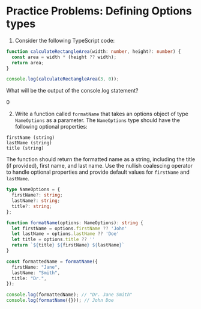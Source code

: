 # Practice Problems: Defining Options types

1. Consider the following TypeScript code:

```ts
function calculateRectangleArea(width: number, height?: number) {
  const area = width * (height ?? width);
  return area;
}

console.log(calculateRectangleArea(3, 0));
```

What will be the output of the console.log statement?

0

2. Write a function called `formatName` that takes an options object of type `NameOptions` as a parameter. The `NameOptions` type should have the following optional properties:

```
firstName (string)
lastName (string)
title (string)
```
The function should return the formatted name as a string, including the title (if provided), first name, and last name. Use the nullish coalescing operator to handle optional properties and provide default values for `firstName` and `lastName`.

```ts
type NameOptions = {
  firstName?: string;
  lastName?: string;
  title?: string;
};

function formatName(options: NameOptions): string {
  let firstName = options.firstName ?? 'John' 
  let lastName = options.lastName ?? 'Doe'
  let title = options.title ?? ''
  return `${title} ${firstName} ${lastName}`
}

const formattedName = formatName({
  firstName: "Jane",
  lastName: "Smith",
  title: "Dr.",
});

console.log(formattedName); // "Dr. Jane Smith"
console.log(formatName({})); // John Doe
```